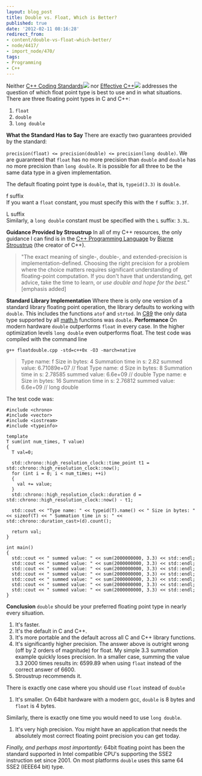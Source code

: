```yaml
---
layout: blog_post
title: Double vs. Float, Which is Better?
published: true
date: '2012-02-11 08:16:28'
redirect_from:
- content/double-vs-float-which-better/
- node/4417/
- import_node/470/
tags:
- Programming
- C++
---
```


Neither [C++ Coding Standards](http://www.amazon.com/gp/product/0321113586/ref=as_li_tf_tl?ie=UTF8&tag=empcra-20&linkCode=as2&camp=1789&creative=9325&creativeASIN=0321113586)![](http://www.assoc-amazon.com/e/ir?t=empcra-20&l=as2&o=1&a=0321113586) nor [Effective C++](http://www.amazon.com/gp/product/0321334876/ref=as_li_tf_tl?ie=UTF8&tag=empcra-20&linkCode=as2&camp=1789&creative=9325&creativeASIN=0321334876)![](http://www.assoc-amazon.com/e/ir?t=empcra-20&l=as2&o=1&a=0321334876) addresses the question of which float point type is best to use and in what situations. There are three floating point types in C and C++:

1.  `float`
2.  `double`
3.  `long double`

**What the Standard Has to Say** There are exactly two guarantees provided by the standard:

`precision(float) <= precision(double) <= precision(long double)`. We are guaranteed that `float` has no more precision than `double` and `double` has no more precision than `long double`. It is possible for all three to be the same data type in a given implementation.

The default floating point type is `double`, that is, `typeid(3.3)` is `double`.

f suffix  
If you want a `float` constant, you must specify this with the `f` suffix: `3.3f`.

L suffix  
Similarly, a `long double` constant must be specified with the `L` suffix: `3.3L`.

**Guidance Provided by Stroustrup** In all of my C++ resources, the only guidance I can find is in the [C++ Programming Language](http://en.wikipedia.org/wiki/The_C%2B%2B_Programming_Language) by [Bjarne Stroustrup](http://en.wikipedia.org/wiki/Bjarne_Stroustrup) (the creator of C++).

> "The exact meaning of single-, double-, and extended-precision is implementation-defined. Choosing the right precision for a problem where the choice matters requires significant understanding of floating-point computation. If you don't have that understanding, get advice, take the time to learn, or *use double and hope for the best.*" [emphasis added]

**Standard Library Implementation** Where there is only one version of a standard library floating point operation, the library defaults to working with `double`. This includes the functions `atof` and `strtod`. In [C89](http://en.wikipedia.org/wiki/C89_(C_version)#C89) the only data type supported by all [math.h](http://en.wikipedia.org/wiki/C_mathematical_functions#Overview_of_functions) functions was `double`. **Performance** On modern hardware `double` outperforms `float` in every case. In the higher optimization levels `long double` even outperforms float. The test code was compiled with the command line

    g++ floatdouble.cpp -std=c++0x -O3 -march=native

> Type name: f Size in bytes: 4 Summation time in s: 2.82 summed value: 6.71089e+07 // float Type name: d Size in bytes: 8 Summation time in s: 2.78585 summed value: 6.6e+09 // double Type name: e Size in bytes: 16 Summation time in s: 2.76812 summed value: 6.6e+09 // long double

The test code was:

    #include <chrono>
    #include <vector>
    #include <iostream>
    #include <typeinfo>

    template
    T sum(int num_times, T value)
    {
      T val=0;

      std::chrono::high_resolution_clock::time_point t1 = std::chrono::high_resolution_clock::now();
      for (int i = 0; i < num_times; ++i)
      {
        val += value;
      }
      std::chrono::high_resolution_clock::duration d = std::chrono::high_resolution_clock::now() - t1;

      std::cout << "Type name: " << typeid(T).name() << " Size in bytes: " << sizeof(T) << " Summation time in s: " << std::chrono::duration_cast>(d).count(); 

      return val;
    }

    int main()
    {
      std::cout << " summed value: " << sum(2000000000, 3.3) << std::endl;
      std::cout << " summed value: " << sum(2000000000, 3.3) << std::endl;
      std::cout << " summed value: " << sum(2000000000, 3.3) << std::endl;
      std::cout << " summed value: " << sum(2000000000, 3.3) << std::endl;
      std::cout << " summed value: " << sum(2000000000, 3.3) << std::endl;
      std::cout << " summed value: " << sum(2000000000, 3.3) << std::endl;
      std::cout << " summed value: " << sum(2000000000, 3.3) << std::endl;
    }

**Conclusion** `double` should be your preferred floating point type in nearly every situation.

1.  It's faster.
2.  It's the default in C and C++.
3.  It's more portable and the default across all C and C++ library functions.
4.  It's significantly higher precision. The answer above is outright wrong (off by 2 orders of magnitude) for float. My simple 3.3 summation example quickly loses precision. In a smaller case, summing the value 3.3 2000 times results in: 6599.89 when using `float` instead of the correct answer of 6600.
5.  Stroustrup recommends it.

There is exactly one case where you should use `float` instead of `double`

1.  It's smaller. On 64bit hardware with a modern gcc, `double` is 8 bytes and `float` is 4 bytes.

Similarly, there is exactly one time you would need to use `long double`.

1.  It's very high precision. You might have an application that needs the absolutely most correct floating point precision you can get today.

*Finally, and perhaps most importantly*: 64bit floating point has been the standard supported in Intel compatible CPU's supporting the SSE2 instruction set since 2001. On most platforms `double` uses this same 64 SSE2 (IEEE64 bit) type.
